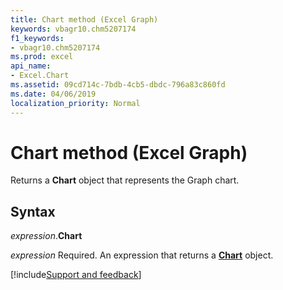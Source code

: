 ```yaml
---
title: Chart method (Excel Graph)
keywords: vbagr10.chm5207174
f1_keywords:
- vbagr10.chm5207174
ms.prod: excel
api_name:
- Excel.Chart
ms.assetid: 09cd714c-7bdb-4cb5-dbdc-796a83c860fd
ms.date: 04/06/2019
localization_priority: Normal
---
```



# Chart method (Excel Graph)

Returns a **Chart** object that represents the Graph chart.

## Syntax

_expression_.**Chart** 

_expression_ Required. An expression that returns a **[Chart](excel.chart-graph-object.md)** object.



[!include[Support and feedback](~/includes/feedback-boilerplate.md)]